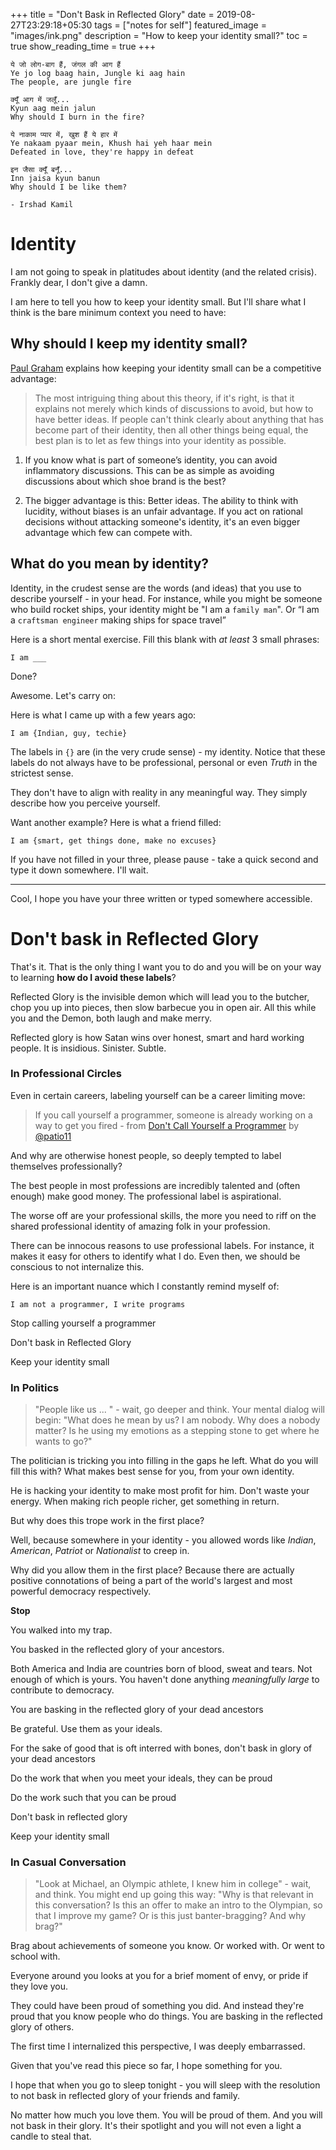 +++
title =  "Don't Bask in Reflected Glory"
date = 2019-08-27T23:29:18+05:30
tags = ["notes for self"]
featured_image = "images/ink.png"
description = "How to keep your identity small?"
toc = true
show_reading_time = true
+++

```
ये जो लोग-बाग हैं, जंगल की आग हैं 
Ye jo log baag hain, Jungle ki aag hain
The people, are jungle fire

क्यूँ आग में जलूँ...
Kyun aag mein jalun
Why should I burn in the fire?

ये नाकाम प्यार में, खुश हैं ये हार में
Ye nakaam pyaar mein, Khush hai yeh haar mein
Defeated in love, they're happy in defeat

इन जैसा क्यूँ बनूँ...
Inn jaisa kyun banun
Why should I be like them?

- Irshad Kamil
```

# Identity

I am not going to speak in platitudes about identity (and the related crisis). Frankly dear, I don't give a damn. 

I am here to tell you how to keep your identity small. But I'll share what I think is the bare minimum context you need to have:

## Why should I keep my identity small?

[Paul Graham](http://www.paulgraham.com/identity.html) explains how keeping your identity small can be a competitive advantage:

> The most intriguing thing about this theory, if it's right, is that it explains not merely which kinds of discussions to avoid, but how to have better ideas. If people can't think clearly about anything that has become part of their identity, then all other things being equal, the best plan is to let as few things into your identity as possible.

1. If you know what is part of someone’s identity, you can avoid inflammatory discussions. This can be as simple as avoiding discussions about which shoe brand is the best?

2. The bigger advantage is this: Better ideas. The ability to think with lucidity, without biases is an unfair advantage. If you act on rational decisions without attacking someone's identity, it's an even bigger advantage which few can compete with.

## What do you mean by identity?

Identity, in the crudest sense are the words (and ideas) that you use to describe yourself - in your head. 
For instance, while you might be someone who build rocket ships, your identity might be "I am a `family man`". Or “I am a `craftsman engineer` making ships for space travel”

Here is a short mental exercise. Fill this blank with _at least_ 3 small phrases:

```
I am ___
```

Done?

Awesome.  Let's carry on: 

Here is what I came up with a few years ago: 

```
I am {Indian, guy, techie}
```

The labels in `{}` are (in the very crude sense) - my identity. Notice that these labels do not always have to be professional, personal or even _Truth_ in the strictest sense. 

They don't have to align with reality in any meaningful way. They simply describe how you perceive yourself. 

Want another example? Here is what a friend filled: 

```
I am {smart, get things done, make no excuses}
```

If you have not filled in your three, please pause - take a quick second and type it down somewhere. I'll wait. 

---

Cool, I hope you have your three written or typed somewhere accessible.

# **Don't bask in Reflected Glory**

That's it. That is the only thing I want you to do and you will be on your way to learning **how do I avoid these labels**?

Reflected Glory is the invisible demon which will lead you to the butcher, chop you up into pieces, then slow barbecue you in open air. All this while you and the Demon, both laugh and make merry. 

Reflected glory is how Satan wins over honest, smart and hard working people. It is insidious. Sinister. Subtle. 

### In Professional Circles

Even in certain careers, labeling yourself can be a career limiting move:

> If you call yourself a programmer, someone is already working on a way to get you fired - from [Don't Call Yourself a Programmer](https://www.kalzumeus.com/2011/10/28/dont-call-yourself-a-programmer/) by [@patio11](https://twitter.com/@patio11)

And why are otherwise honest people, so deeply tempted to label themselves professionally?

The best people in most professions are incredibly talented and (often enough) make good money.
The professional label is aspirational. 

The worse off are your professional skills, the more you need to riff on the shared professional identity of amazing folk in your profession. 

There can be innocous reasons to use professional labels. For instance, it makes it easy for others to identify what I do.
Even then, we should be conscious to not internalize this. 

Here is an important nuance which I constantly remind myself of: 

```
I am not a programmer, I write programs
```

Stop calling yourself a programmer

Don't bask in Reflected Glory

Keep your identity small

### In Politics

> "People like us ... " - wait, go deeper and think. Your mental dialog will begin: "What does he mean by us? I am nobody. Why does a nobody matter? Is he using my emotions as a stepping stone to get where he wants to go?"

The politician is tricking you into filling in the gaps he left. What do you will fill this with? What makes best sense for you, from your own identity. 

He is hacking your identity to make most profit for him. 
Don't waste your energy. When making rich people richer, get something in return. 

But why does this trope work in the first place? 

Well, because somewhere in your identity - you allowed words like _Indian_, _American_, _Patriot_ or _Nationalist_ to creep in. 

Why did you allow them in the first place? Because there are actually positive connotations of being a part of the world's largest and most powerful democracy respectively. 

**Stop** 

You walked into my trap.

You basked in the reflected glory of your ancestors. 

Both America and India are countries born of blood, sweat and tears. Not enough of which is yours. 
You haven't done anything _meaningfully large_ to contribute to democracy. 

You are basking in the reflected glory of your dead ancestors

Be grateful. Use them as your ideals. 

For the sake of good that is oft interred with bones, don't bask in glory of your dead ancestors 

Do the work that when you meet your ideals, they can be proud

Do the work such that you can be proud

Don't bask in reflected glory

Keep your identity small

### In Casual Conversation 

> "Look at Michael, an Olympic athlete, I knew him in college" - wait, and think. 
> You might end up going this way: "Why is that relevant in this conversation? Is this an offer to make an intro to the Olympian, so that I improve my game? Or is this just banter-bragging? And why brag?"

Brag about achievements of someone you know. Or worked with. Or went to school with. 

Everyone around you looks at you for a brief moment of envy, or pride if they love you. 

They could have been proud of something you did. And instead they're proud that you know people who do things.
You are basking in the reflected glory of others.

The first time I internalized this perspective, I was deeply embarrassed. 

Given that you've read this piece so far, I hope something for you. 

I hope that when you go to sleep tonight - you will sleep with the resolution to not bask in reflected glory of your friends and family. 

No matter how much you love them. You will be proud of them. And you will not bask in their glory. 
It's their spotlight and you will not even a light a candle to steal that. 